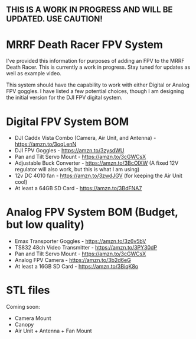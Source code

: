 ## THIS IS A WORK IN PROGRESS AND WILL BE UPDATED. USE CAUTION!

# MRRF Death Racer FPV System

I've provided this information for purposes of adding an FPV to the MRRF Death Racer.  This is currently a work in progress. Stay tuned for updates as well as example video.

This system should have the capability to work with either Digital or Analog FPV goggles. I have listed a few potential choices, though I am designing the initial version for the DJI FPV digital system.

# Digital FPV System BOM

* DJI Caddx Vista Combo (Camera, Air Unit, and Antenna) - https://amzn.to/3oqLenN
* DJI FPV Goggles - https://amzn.to/3zysdWU
* Pan and Tilt Servo Mount - https://amzn.to/3cGWCsX
* Adjustable Buck Converter - https://amzn.to/3BcOlXW  (A fixed 12V regulator will also work, but this is what I am using)
* 12v DC 4010 fan - https://amzn.to/3zwdJGV (for keeping the Air Unit cool)
* At least a 64GB SD Card - https://amzn.to/3BdFNA7

# Analog FPV System BOM (Budget, but low quality)
* Emax Transporter Goggles - https://amzn.to/3z6v5bV
* TS832 48ch Video Transmitter - https://amzn.to/3PY30dP 
* Pan and Tilt Servo Mount - https://amzn.to/3cGWCsX
* Analog FPV Camera - https://amzn.to/3b2d6eG
* At least a 16GB SD Card - https://amzn.to/3BiqK8o
 
# STL files  
Coming soon:

* Camera Mount 
* Canopy
* Air Unit + Antenna + Fan Mount
